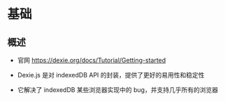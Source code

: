 # 基础

## 概述

+ 官网 https://dexie.org/docs/Tutorial/Getting-started

+ Dexie.js 是对 indexedDB API 的封装，提供了更好的易用性和稳定性
+ 它解决了 indexedDB 某些浏览器实现中的 bug，并支持几乎所有的浏览器
